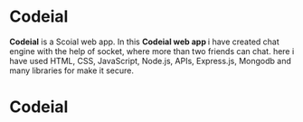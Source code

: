 # Codeial
<b>Codeial</b> is a Scoial web app. In this <b>Codeial web app </b> i have created chat engine with the help of socket, where more than two friends can chat.
here i have used HTML, CSS, JavaScript, Node.js, APIs, Express.js, Mongodb and many libraries for make it secure. 
# Codeial
